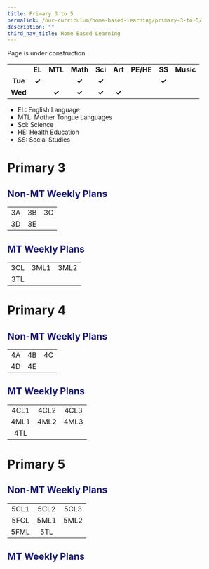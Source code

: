 ```yaml
---
title: Primary 3 to 5
permalink: /our-curriculum/home-based-learning/primary-3-to-5/
description: ""
third_nav_title: Home Based Learning
---
```

Page is under construction
<table style="text-align: center; font-weight: bold;">
<tbody>
  <tr>
    <td></td>
    <td>EL</td>
    <td>MTL</td>
    <td>Math</td>
    <td>Sci</td>
    <td>Art</td>
    <td>PE/HE</td>
    <td>SS</td>
    <td>Music</td>
  </tr>
  <tr>
    <td>Tue</td>
    <td>✓</td>
    <td></td>
    <td>✓</td>
    <td>✓</td>
    <td></td>
    <td></td>
    <td>✓</td>
    <td></td>
  </tr>
  <tr>
    <td>Wed</td>
    <td></td>
    <td>✓</td>
    <td>✓</td>
    <td>✓</td>
    <td>✓</td>
    <td></td>
    <td></td>
    <td></td>
  </tr>
</tbody>
</table>

* EL: English Language
* MTL: Mother Tongue Languages
* Sci: Science
* HE: Health Education
* SS: Social Studies

# Primary 3
<h2 style="color:midnightblue">Non-MT Weekly Plans</h2>

|   |   |   |
|:---:|:---:|:---:|
| 3A | 3B | 3C |
| 3D | 3E | |

<h2 style="color:midnightblue">MT Weekly Plans</h2>

|   |   |   |
|:---:|:---:|:---:|
| 3CL | 3ML1 | 3ML2 |
| 3TL |  |  |

# Primary 4
<h2 style="color:midnightblue">Non-MT Weekly Plans</h2>

|   |   |   |
|:---:|:---:|:---:|
| 4A | 4B | 4C |
| 4D | 4E | |

<h2 style="color:midnightblue">MT Weekly Plans</h2>

|   |   |   |
|:---:|:---:|:---:|
| 4CL1 | 4CL2 | 4CL3 |
| 4ML1 | 4ML2 | 4ML3 |
| 4TL |  |  |

# Primary 5
<h2 style="color:midnightblue">Non-MT Weekly Plans</h2>

|   |   |   |
|:---:|:---:|:---:|
| 5CL1 | 5CL2 | 5CL3 |
| 5FCL | 5ML1 | 5ML2 |
| 5FML | 5TL |  |

<h2 style="color:midnightblue">MT Weekly Plans</h2>